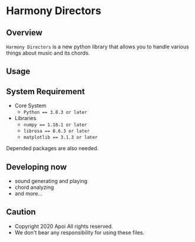 # Harmony Directors
## Overview
`Harmony Directors` is a new python library that allows you to handle various things about music and its chords.
## Usage
## System Requirement
* Core System
    * `Python == 3.8.3 or later`
* Libraries
    * `numpy == 1.18.1 or later`
    * `librosa == 0.6.3 or later`
    * `matplotlib == 3.1.3 or later`

Depended packages are also needed.

## Developing now
* sound generating and playing
* chord analyzing
* and more...

## Caution
* Copyright 2020 Apoi All rights reserved.
* We don't bear any responsibility for using these files.

